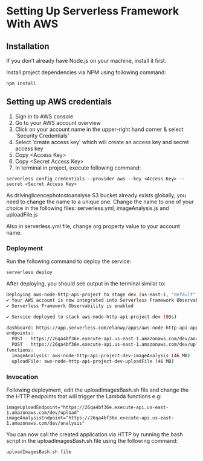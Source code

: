 # Setting Up Serverless Framework With AWS

## Installation

If you don’t already have Node.js on your machine, install it first.

Install project dependencies via NPM using following command:

```
npm install
```

## Setting up AWS credentials

1. Sign in to AWS console
2. Go to your AWS account overview 
3. Click on your account name in the upper-right hand corner & select 'Security Credentials'
4. Select 'create access key' which will create an access key and secret access key
4. Copy \<Access Key>
5. Copy \<Secret Access Key>
6. In terminal in project, execute following command: 

```serverless config credentials --provider aws --key <Access Key> --secret <Secret Access Key>```

As drivinglicencephotostoanalyse S3 bucket already exists globally, you need to change the name to a unique one.
Change the name to one of your choice in the following files: serverless.yml, imageAnalysis.js and uploadFile.js

Also in serverless.yml file, change org property value to your account name.

### Deployment

Run the following command to deploy the service:

```
serverless deploy
```

After deploying, you should see output in the terminal similar to:

```bash
Deploying aws-node-http-api-project to stage dev (us-east-1, "default" provider)
✔ Your AWS account is now integrated into Serverless Framework Observability
✔ Serverless Framework Observability is enabled

✔ Service deployed to stack aws-node-http-api-project-dev (93s)

dashboard: https://app.serverless.com/elanwy/apps/aws-node-http-api-application/aws-node-http-api-project/dev/us-east-1
endpoints:
  POST - https://26qa4bf36e.execute-api.us-east-1.amazonaws.com/dev/analysis
  POST - https://26qa4bf36e.execute-api.us-east-1.amazonaws.com/dev/upload
functions:
  imageAnalysis: aws-node-http-api-project-dev-imageAnalysis (46 MB)
  uploadFile: aws-node-http-api-project-dev-uploadFile (46 MB)
```


### Invocation

Following deployment, edit the uploadImagesBash.sh file and change the
the HTTP endpoints that will trigger the Lambda functions e.g:

```
imageUploadEndpoint="https://26qa4bf36e.execute-api.us-east-1.amazonaws.com/dev/upload"
imageAnalysisEndpoint="https://26qa4bf36e.execute-api.us-east-1.amazonaws.com/dev/analysis" 
```

You can now call the created application 
via HTTP by running the bash script in the uploadImagesBash.sh file
using the following command:

```uploadImagesBash.sh file```
